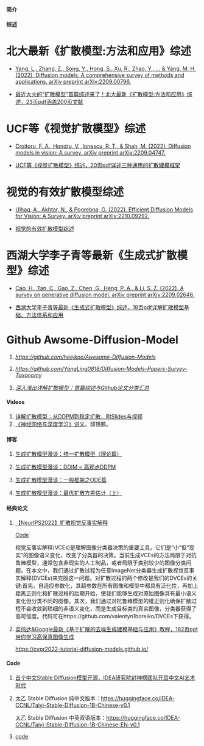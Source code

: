 #### 简介

#### 综述

# 北大最新《扩散模型:方法和应用》综述
* [Yang, L., Zhang, Z., Song, Y., Hong, S., Xu, R., Zhao, Y., ... & Yang, M. H. (2022). Diffusion models: A comprehensive survey of methods and applications. arXiv preprint arXiv:2209.00796.](https://arxiv.org/abs/2209.00796)

* [最近大火的“扩散模型”首篇综述来了！北大最新《扩散模型:方法和应用》综述，23页pdf涵盖200页文献](https://zhuanlan.zhihu.com/p/562029290)

# UCF等《视觉扩散模型》综述
* [Croitoru, F. A., Hondru, V., Ionescu, R. T., & Shah, M. (2022). Diffusion models in vision: A survey. arXiv preprint arXiv:2209.04747.](https://arxiv.org/abs/2209.04747)

* [UCF等《视觉扩散模型》综述，20页pdf详述三种通用的扩散建模框架](https://zhuanlan.zhihu.com/p/564358628)

# 视觉的有效扩散模型综述
* [Ulhaq, A., Akhtar, N., & Pogrebna, G. (2022). Efficient Diffusion Models for Vision: A Survey. arXiv preprint arXiv:2210.09292.](https://arxiv.org/abs/2210.09292)

* [视觉的有效扩散模型综述](https://www.zhuanzhi.ai/vip/c3a78910052e2d5b9a17b08e65630fc0)

# 西湖大学李子青等最新《生成式扩散模型》综述
* [Cao, H., Tan, C., Gao, Z., Chen, G., Heng, P. A., & Li, S. Z. (2022). A survey on generative diffusion model. arXiv preprint arXiv:2209.02646.](https://arxiv.org/abs/2209.02646)

* [西湖大学李子青等最新《生成式扩散模型》综述，18页pdf详解扩散模型基础、方法体系和应用](https://www.zhuanzhi.ai/document/8253c59f6277f95a1fa21b53ed48ee85)


# Github Awsome-Diffusion-Model
1. *https://github.com/heejkoo/Awesome-Diffusion-Models*

2. *https://github.com/YangLing0818/Diffusion-Models-Papers-Survey-Taxonomy*

3. *[深入浅出详解扩散模型：首篇综述与Github论文分类汇总](https://www.zhuanzhi.ai/document/5e5c5e21b4dd39c404005e9fcbbb74aa)*



#### Videos

1.  [详解扩散模型：从DDPM到稳定扩散，附Slides与视频](https://www.zhuanzhi.ai/vip/399b8910da08e2d3bc730c0743857e50)
2.  [《神经网络与深度学习》讲义](http://vdisk.weibo.com/s/ayG13we2ltDAT)，邱锡鹏。

#### 博客

1.  [生成扩散模型漫谈：统一扩散模型（理论篇）](https://mp.weixin.qq.com/s/vwytsN2PkM_P2dVhDi2wzw)     

2.  [生成扩散模型漫谈：DDIM = 高观点DDPM](https://mp.weixin.qq.com/s/70hLn8JVuP1f0-NndwGK9w)

3.  [生成扩散模型漫谈：一般框架之ODE篇](https://mp.weixin.qq.com/s/kBY8LBVpmLeX4sdKXMJr1A)

4.  [生成扩散模型漫谈：最优扩散方差估计（上）](https://mp.weixin.qq.com/s/ai24h-pR3JC3WmRmxUEeFA)



#### 经典论文

1.  [【NeurIPS2022】扩散视觉反事实解释](https://www.zhuanzhi.ai/vip/9e3c00f8bdd63a1065ca83ce6d06b978)

    [Code](https://github.com/valentyn1boreiko/DVCEs)
    
    视觉反事实解释(VCEs)是理解图像分类器决策的重要工具。它们是“小”但“现实”的图像语义变化，改变了分类器的决策。当前生成VCEs的方法局限于对抗鲁棒模型，通常包含非现实的人工制品，或者局限于类别较少的图像分类问题。在本文中，我们通过扩散过程为任意ImageNet分类器生成扩散视觉反事实解释(DVCEs)来克服这一问题。对扩散过程的两个修改是我们的DVCEs的关键:首先，自适应参数化，其超参数在所有图像和模型中都具有泛化性，再加上距离正则化和扩散过程的后期开始，使我们能够生成对原始图像具有最小语义变化但分类不同的图像。其次，我们通过对抗鲁棒模型的锥正则化确保扩散过程不会收敛到琐细的非语义变化，而是生成目标类的真实图像，分类器获得了高可信度。代码可在https://github.com/valentyn1boreiko/DVCEs下获得。
    

2. [英伟达&Google最新《基于扩散的去噪生成建模基础与应用》教程，182页ppt带你学习高保真图像生成](https://www.zhuanzhi.ai/vip/abfbb1753f79f7596e11fbdda8cfcc34)

   https://cvpr2022-tutorial-diffusion-models.github.io/

#### Code

1.  [首个中文Stable Diffusion模型开源，IDEA研究院封神榜团队开启中文AI艺术时代](https://mp.weixin.qq.com/s/mtZ8K6d2ST5Mkj3JZUHwqA)

2.  太乙 Stable Diffusion 纯中文版本：https://huggingface.co/IDEA-CCNL/Taiyi-Stable-Diffusion-1B-Chinese-v0.1

    太乙 Stable Diffusion 中英双语版本：https://huggingface.co/IDEA-CCNL/Taiyi-Stable-Diffusion-1B-Chinese-EN-v0.1
   
3.  [code](https://github.com/nyukat/breast_density_classifier)


    
